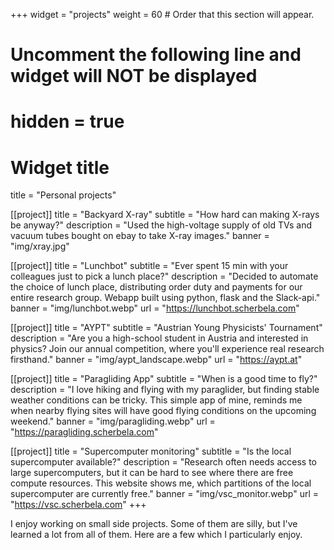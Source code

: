 +++
widget = "projects"
weight = 60  # Order that this section will appear.

# Uncomment the following line and widget will NOT be displayed
# hidden = true

# Widget title
title = "Personal projects"

[[project]]
title = "Backyard X-ray"
subtitle = "How hard can making X-rays be anyway?"
description = "Used the high-voltage supply of old TVs and vacuum tubes bought on ebay to take X-ray images."
banner = "img/xray.jpg"

[[project]]
title = "Lunchbot"
subtitle = "Ever spent 15 min with your colleagues just to pick a lunch place?"
description = "Decided to automate the choice of lunch place, distributing order duty and payments for our entire research group. Webapp built using python, flask and the Slack-api."
banner = "img/lunchbot.webp"
url = "https://lunchbot.scherbela.com"

[[project]]
title = "AYPT"
subtitle = "Austrian Young Physicists' Tournament"
description = "Are you a high-school student in Austria and interested in physics? Join our annual competition, where you'll experience real research firsthand."
banner = "img/aypt_landscape.webp"
url = "https://aypt.at"

[[project]]
title = "Paragliding App"
subtitle = "When is a good time to fly?"
description = "I love hiking and flying with my paraglider, but finding stable weather conditions can be tricky. This simple app of mine, reminds me when nearby flying sites will have good flying conditions on the upcoming weekend."
banner = "img/paragliding.webp"
url = "https://paragliding.scherbela.com"

[[project]]
title = "Supercomputer monitoring"
subtitle = "Is the local supercomputer available?"
description = "Research often needs access to large supercomputers, but it can be hard to see where there are free compute resources. This website shows me, which partitions of the local supercomputer are currently free."
banner = "img/vsc_monitor.webp"
url = "https://vsc.scherbela.com"
+++

I enjoy working on small side projects. Some of them are silly, but I've learned a lot from all of them. Here are a few which I particularly enjoy.
